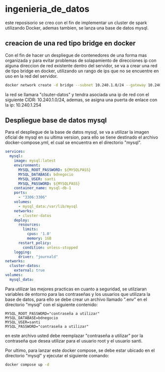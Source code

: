 # ingenieria_de_datos


este reposisorio se creo con el fin de implementar un cluster de spark utilizando Docker, ademas tambien, se lanza una base de datos mysql.

## creacion de una red tipo bridge en docker


Con el fin de hacer un despliegue de contenedores de una forma mas organizada y para evitar problemas de solapamiento de direcciones ip con alguna direccion de red existente dentro del servidor, se va a crear una red de tipo bridge en docker, utilizando un rango de ips que no se encuentre en uso en la red del servidor.

```bash
docker network create -d bridge --subnet 10.240.1.0/24 --gateway 10.240.1.254 cluster-datos
```

la red se llamara "clsuter-datos" y tendra asociada una ip de red con el siguiente CIDR: 10.240.1.0/24, ademas, se asigna una puerta de enlace con la ip: 10.240.1.254

## Despliegue base de datos mysql

Para el despliegue de la base de datos mysql, se va a utilizar la imagen oficial de mysql en su ultima version, para ello se tiene destinado el archivo docker-compose.yml, el cual se encuentra en el directorio "mysql".

```yaml
services:
  mysql:
    image: mysql:latest
    environment:
      MYSQL_ROOT_PASSWORD: ${MYSQLPASS}
      MYSQL_DATABASE: bdnegocio
      MYSQL_USER: santi
      MYSQL_PASSWORD: ${MYSQLPASS}
    container_name: mysql-db-1
    ports:
      - "3306:3306"
    volumes:
      - mysql_data:/var/lib/mysql
    networks:
      - cluster-datos
    deploy:
      resources:
        limits:
          cpus: '1.0'
          memory: 1GB
      restart_policy:
        condition: unless-stopped
    logging:
      driver: "journald"
networks:
  cluster-datos:
    external: true
volumes:
  mysql_data:
```

Para utilizar las mejores practicas en cuanto a seguridad, se utilziaran variables de entorno para las contraseñas y los usuarios que utilizara la base de datos, para ello se debe crear un archivo llamado ".env" en el directorio "mysql" con el siguiente contenido:

```text
MYSQL_ROOT_PASSWORD="contraseña a utilizar"
MYSQL_DATABASE=bdnegocio
MYSQL_USER=santi
MYSQL_PASSWORD="contraseña a utilizar"
```

en este archivo usted debe reemplazar "contraseña a utilizar" por la contraseña que desea utilizar para el usuario root y el usuario santi.


Por ultimo, para lanzar este docker compose, se debe estar ubicado en el directorio "mysql" y ejecutar el siguiente comando:

```bash
docker compose up -d
```


